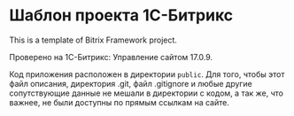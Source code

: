 Шаблон проекта 1С-Битрикс
=========================

This is a template of Bitrix Framework project.

Проверено на 1С-Битрикс: Управление сайтом 17.0.9.

Код приложения расположен в директории `public`. Для того, чтобы этот файл
описания, директория .git, файл .gitignore и любые другие сопутствующие данные
не мешали в директории с кодом, а так же, что важнее, не были доступны по прямым
ссылкам на сайте.
